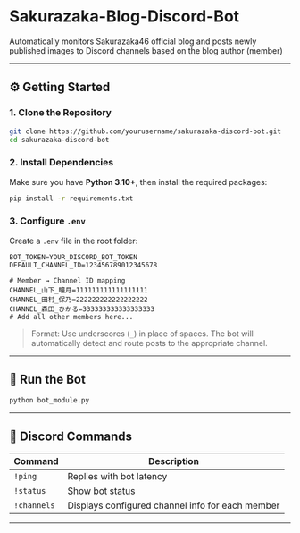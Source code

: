 # Sakurazaka-Blog-Discord-Bot
Automatically monitors Sakurazaka46 official blog and posts newly published images to Discord channels based on the blog author (member)

---

## ⚙️ Getting Started

### 1. Clone the Repository

```bash
git clone https://github.com/yourusername/sakurazaka-discord-bot.git
cd sakurazaka-discord-bot
```

### 2. Install Dependencies

Make sure you have **Python 3.10+**, then install the required packages:

```bash
pip install -r requirements.txt
```

### 3. Configure `.env`

Create a `.env` file in the root folder:

```
BOT_TOKEN=YOUR_DISCORD_BOT_TOKEN
DEFAULT_CHANNEL_ID=123456789012345678

# Member → Channel ID mapping
CHANNEL_山下_瞳月=111111111111111111
CHANNEL_田村_保乃=222222222222222222
CHANNEL_森田_ひかる=333333333333333333
# Add all other members here...
```

> Format: Use underscores (`_`) in place of spaces. The bot will automatically detect and route posts to the appropriate channel.

---

## 🚀 Run the Bot

```bash
python bot_module.py
```

---

## 🤖 Discord Commands

| Command | Description          |
|---------|----------------------|
| `!ping` | Replies with bot latency |
| `!status` | Show bot status |
| `!channels` | Displays configured channel info for each member |
---
